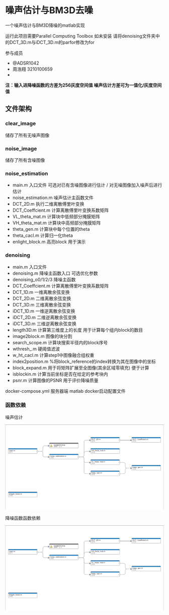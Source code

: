 # 噪声估计与BM3D去噪

一个噪声估计与BM3D降噪的matlab实现

运行此项目需要Parallel Computing Toolbox 如未安装 请将denoising文件夹中的DCT_3D.m与iDCT_3D.m的parfor修改为for

参与成员

- @ADSR1042
- 周浩翔 3210100659
- 

**注：输入进降噪函数的方差为256灰度空间值 噪声估计方差可为一值化/灰度空间值**

## 文件架构

### clear_image

储存了所有无噪声图像

### noise_image

储存了所有含噪图像

### noise_estimation

- main.m 入口文件 可选对已有含噪图像进行估计 / 对无噪图像加入噪声后进行估计
- noise_estimation.m 噪声估计主函数文件
- DCT_2D.m  执行二维离散傅里叶变换
- DCT_Coeffcient.m 计算离散傅里叶变换系数矩阵
- VL_theta_mat.m 计算块中低频部分掩膜矩阵
- VH_theta_mat.m 计算块中高频部分掩膜矩阵
- theta_gen.m 计算块中每个位置的theta
- theta_cacl.m 计算归一化theta
- enlight_block.m 高亮block 用于演示

### denoising

- main.m 入口文件
- denoising.m 降噪主函数入口 可选优化参数
- denoising_o0/1/2/3 降噪主函数
- DCT_Coeffcient.m 计算离散傅里叶变换系数矩阵
- DCT_1D.m 一维离散余弦变换
- DCT_2D.m 二维离散余弦变换
- DCT_3D.m 三维离散余弦变换
- iDCT_1D.m 一维逆离散余弦变换
- iDCT_2D.m 二维逆离散余弦变换
- iDCT_3D.m 三维逆离散余弦变换
- length3D.m 计算第三维度上的长度 用于计算每个组内block的数目
- image2block.m 图像的块分割
- search_scope.m 计算块搜索半径内的block序号
- wthresh_.m 硬阈值滤波
- w_ht_cacl.m 计算step1中图像融合组权重
- index2position.m %将block_reference的index转换为其在图像中的坐标
- block_expand.m 用于将矩阵扩展至全图像(其余区域零填充) 便于计算
- isblockin.m 计算当前坐标是否在给定的参考块内
- psnr.m 计算图像的PSNR 用于评价降噪质量

 docker-compose.yml 服务器端 matlab docker启动配置文件

### 函数依赖

噪声估计

![img](https://github.com/ADSR1042/BM3D_Matlab/blob/main/noise_estimation.png?raw=true "噪声估计函数依赖")

降噪函数函数依赖

![1686675588165](https://github.com/ADSR1042/BM3D_Matlab/blob/main/noise_estimation.png?raw=true)
